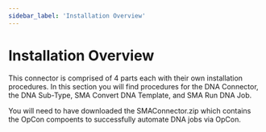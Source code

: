 ```yaml
---
sidebar_label: 'Installation Overview'
---
```


# Installation Overview

This connector is comprised of 4 parts each with their own installation procedures. In this section you will find procedures for the DNA Connector, the DNA Sub-Type, SMA Convert DNA Template, and SMA Run DNA Job.

You will need to have downloaded the SMAConnector.zip which contains the OpCon compoents to successfully automate DNA jobs via OpCon.